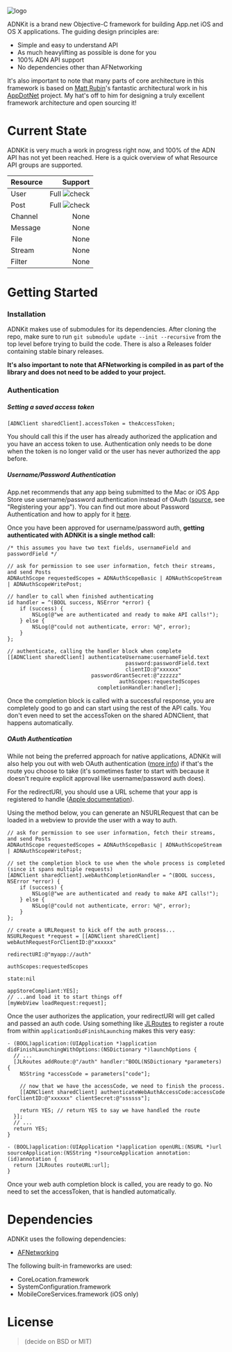 ![logo](https://github.com/joeldev/ADNKit/raw/master/Images/adnkit.png)

ADNKit is a brand new Objective-C framework for building App.net iOS and OS X applications. The guiding design principles are:
* Simple and easy to understand API
* As much heavylifting as possible is done for you
* 100% ADN API support
* No dependencies other than AFNetworking

It's also important to note that many parts of core architecture in this framework is based on [Matt Rubin](https://github.com/mattrubin)'s fantastic architectural work in his [AppDotNet](https://github.com/mattrubin/AppDotNet) project. My hat's off to him for designing a truly excellent framework architecture and open sourcing it!

# Current State
ADNKit is very much a work in progress right now, and 100% of the ADN API has not yet been reached. Here is a quick overview of what Resource API groups are supported.

| Resource  | Support|
| --------- | ------:|
| User      | Full ![check](https://github.com/joeldev/ADNKit/raw/master/Images/greencheck.png)   |
| Post      | Full ![check](https://github.com/joeldev/ADNKit/raw/master/Images/greencheck.png)   |
| Channel   | None   |
| Message   | None   |
| File      | None   |
| Stream    | None   |
| Filter    | None   |

# Getting Started
### Installation
ADNKit makes use of submodules for its dependencies. After cloning the repo, make sure to run `git submodule update --init --recursive` from the top level before trying to build the code. There is also a Releases folder containing stable binary releases.

**It's also important to note that AFNetworking is compiled in as part of the library and does not need to be added to your project.**

### Authentication

##### Setting a saved access token
```objc
[ADNClient sharedClient].accessToken = theAccessToken;
```

You should call this if the user has already authorized the application and you have an access token to use. Authentication only needs to be done when the token is no longer valid or the user has never authorized the app before.

##### Username/Password Authentication

App.net recommends that any app being submitted to the Mac or iOS App Store use username/password authentication instead of OAuth ([source](http://developers.app.net), see "Registering your app"). You can find out more about Password Authentication and how to apply for it [here](http://developers.app.net/docs/authentication/flows/password/).

Once you have been approved for username/password auth, **getting authenticated with ADNKit is a single method call:**

```objc
/* this assumes you have two text fields, usernameField and passwordField */

// ask for permission to see user information, fetch their streams, and send Posts
ADNAuthScope requestedScopes = ADNAuthScopeBasic | ADNAuthScopeStream | ADNAuthScopeWritePost;

// handler to call when finished authenticating
id handler = ^(BOOL success, NSError *error) {
	if (success) {
		NSLog(@"we are authenticated and ready to make API calls!");
	} else {
		NSLog(@"could not authenticate, error: %@", error);
	}
};

// authenticate, calling the handler block when complete
[[ADNClient sharedClient] authenticateUsername:usernameField.text
									  password:passwordField.text
									  clientID:@"xxxxxx"
						   passwordGrantSecret:@"zzzzzz"
						         	authScopes:requestedScopes
						     completionHandler:handler];
```

Once the completion block is called with a successful response, you are completely good to go and can start using the rest of the API calls. You don't even need to set the accessToken on the shared ADNClient, that happens automatically.

##### OAuth Authentication

While not being the preferred approach for native applications, ADNKit will also help you out with web OAuth authentication ([more info](http://developers.app.net/docs/authentication/flows/web/)) if that's the route you choose to take (it's sometimes faster to start with because it doesn't require explicit approval like username/password auth does).

For the redirectURI, you should use a URL scheme that your app is registered to handle ([Apple documentation](http://developer.apple.com/library/ios/#documentation/iphone/conceptual/iphoneosprogrammingguide/AdvancedAppTricks/AdvancedAppTricks.html#//apple_ref/doc/uid/TP40007072-CH7-SW50)).

Using the method below, you can generate an NSURLRequest that can be loaded in a webview to provide the user with a way to auth.
```objc
// ask for permission to see user information, fetch their streams, and send Posts
ADNAuthScope requestedScopes = ADNAuthScopeBasic | ADNAuthScopeStream | ADNAuthScopeWritePost;

// set the completion block to use when the whole process is completed (since it spans multiple requests)
[ADNClient sharedClient].webAuthCompletionHandler = ^(BOOL success, NSError *error) {
	if (success) {
		NSLog(@"we are authenticated and ready to make API calls!");
	} else {
		NSLog(@"could not authenticate, error: %@", error);
	}
};

// create a URLRequest to kick off the auth process...
NSURLRequest *request = [[ADNClient sharedClient] webAuthRequestForClientID:@"xxxxxx"
														        redirectURI:@"myapp://auth"
													             authScopes:requestedScopes
													                  state:nil
												          appStoreCompliant:YES];
// ...and load it to start things off
[myWebView loadRequest:request];
```

Once the user authorizes the application, your redirectURI will get called and passed an auth code. Using something like [JLRoutes](https://github.com/joeldev/JLRoutes) to register a route from within `applicationDidFinishLaunching` makes this very easy:

```objc
- (BOOL)application:(UIApplication *)application didFinishLaunchingWithOptions:(NSDictionary *)launchOptions {
  // ...
  [JLRoutes addRoute:@"/auth" handler:^BOOL(NSDictionary *parameters) {
    NSString *accessCode = parameters["code"];
    
	// now that we have the accessCode, we need to finish the process.
	[[ADNClient sharedClient] authenticateWebAuthAccessCode:accessCode forClientID:@"xxxxxx" clientSecret:@"ssssss"];

    return YES; // return YES to say we have handled the route
  }];
  // ...
  return YES;
}

- (BOOL)application:(UIApplication *)application openURL:(NSURL *)url sourceApplication:(NSString *)sourceApplication annotation:(id)annotation {
  return [JLRoutes routeURL:url];
}

```

Once your web auth completion block is called, you are ready to go. No need to set the accessToken, that is handled automatically.

# Dependencies
ADNKit uses the following dependencies:
* [AFNetworking](https://github.com/AFNetworking/AFNetworking)

The following built-in frameworks are used:
* CoreLocation.framework
* SystemConfiguration.framework
* MobileCoreServices.framework (iOS only)

# License
> (decide on BSD or MIT)